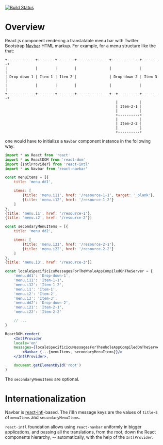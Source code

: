 [![Build Status](https://travis-ci.org/ikr/react-navbar.svg?branch=master)](https://travis-ci.org/ikr/react-navbar)

# Overview

React.js component rendering a translatable menu bar with Twitter Bootstrap
[Navbar](http://getbootstrap.com/components/#navbar) HTML markup. For example, for a menu structure
like the that:

```
+-------------+--------+--------+---------------+-------------+--------+
|             |        |        |               |             |        |
| Drop-down-1 | Item-1 | Item-2 |               | Drop-down-2 | Item-3 |
|             |        |        |               |             |        |
+-------------+--------+--------+---------------+--+----------+--------+
                                                   |          |
                                                   | Item-2-1 |
                                                   |          |
                                                   +----------+
                                                   |          |
                                                   | Item-2-2 |
                                                   |          |
                                                   +----------+
```

one would have to initialize a `Navbar` component instance in the following way:

```jsx
import * as React from 'react'
import * as ReactDOM from 'react-dom'
import {IntlProvider} from 'react-intl'
import * as Navbar from 'react-navbar'

const menuItems = [{
    title: 'menu.dd1',

    items: [
        {title: 'menu.i11', href: '/resource-1-1', target: '_blank'},
        {title: 'menu.i12', href: '/resource-1-2'}
    ]
},
{title: 'menu.i1', href: '/resource-1'},
{title: 'menu.i2', href: '/resource-2'}]

const secondaryMenuItems = [{
    title: 'menu.dd2',

    items: [
        {title: 'menu.i21', href: '/resource-2-1'},
        {title: 'menu.i22', href: '/resource-2-2'}
    ]
},
{title: 'menu.i3', href: '/resource-3'}]

const localeSpecificIcuMessagesForTheWholeAppCompiledOnTheServer = {
    'menu.dd1': 'Drop-down-1',
    'menu.i11': 'Item-1-1',
    'menu.i12': 'Item-1-2',
    'menu.i1': 'Item-1',
    'menu.i2': 'Item-2',
    'menu.i3': 'Item-3',
    'menu.dd2': 'Drop-down-2',
    'menu.i21': 'Item-2-1',
    'menu.i22': 'Item-2-2'

    // ...
}

ReactDOM.render(
    <IntlProvider
    locale='en'
    messages={localeSpecificIcuMessagesForTheWholeAppCompiledOnTheServer}>
        <Navbar {...{menuItems, secondaryMenuItems}}/>
    </IntlProvider>,

    document.getElementById('root')
)
```

The `secondaryMenuItems` are optional.

# Internationalization

Navbar is [react-intl](https://github.com/yahoo/react-intl)-based. The i18n message keys are the
values of `title`-s of `menuItems` and `secondaryMenuItems`.

`react-intl` foundation allows using `react-navbar` uniformly in bigger applications, and passing
all the translations, from the root, down the React components hierarchy, -- automatically, with the
help of the `IntlProvider`.
